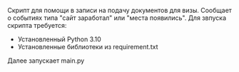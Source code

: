 Скрипт для помощи в записи на подачу документов для визы. Сообщает о событиях типа "сайт заработал" или "места появились".
Для звпуска скрипта требуется:
- Установленный Python 3.10
- Установленные библиотеки из requirement.txt

Далее запускает main.py
